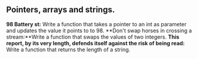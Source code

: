 ## Pointers, arrays and strings.
**98 Battery st:** Write a function that takes a pointer to an int as parameter and updates the value it points to to 98.
**Don't swap horses in crossing a stream:**Write a function that swaps the values of two integers.
**This report, by its very length, defends itself against the risk of being read:**
Write a function that returns the length of a string.

